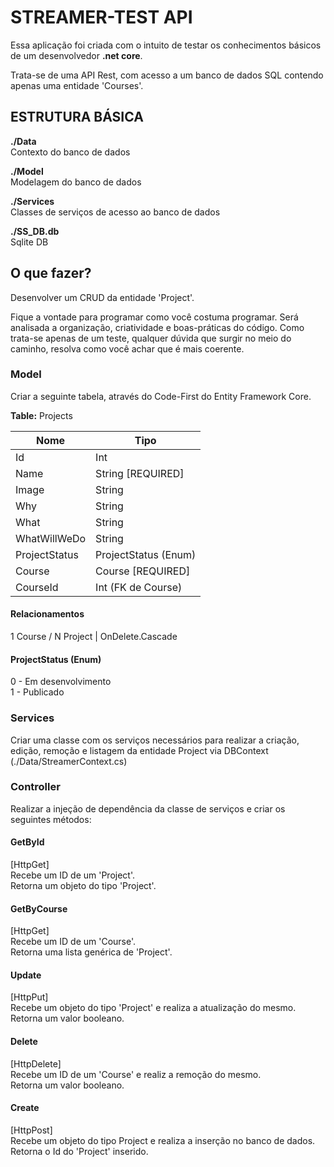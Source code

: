 # STREAMER-TEST API

Essa aplicação foi criada com o intuito de testar os conhecimentos básicos de um desenvolvedor **.net core**.

Trata-se de uma API Rest, com acesso a um banco de dados SQL contendo apenas uma entidade 'Courses'.

## ESTRUTURA BÁSICA
               
**./Data**  
Contexto do banco de dados                  

**./Model**  
Modelagem do banco de dados

**./Services**  
Classes de serviços de acesso ao banco de dados

**./SS_DB.db**  
Sqlite DB

## O que fazer?
Desenvolver um CRUD da entidade 'Project'.

Fique a vontade para programar como você costuma programar. Será analisada a organização, criatividade e boas-práticas do código. Como trata-se apenas de um teste, qualquer dúvida que surgir no meio do caminho, resolva como você achar que é mais coerente.

### Model
Criar a seguinte tabela, através do Code-First do Entity Framework Core.

**Table:** Projects

| **Nome**        | **Tipo**              |
|-----------------|-----------------------|
| Id              | Int                   |
| Name            | String [REQUIRED]     |
| Image           | String                |
| Why             | String                |
| What            | String                |
| WhatWillWeDo    | String                |
| ProjectStatus   | ProjectStatus (Enum)  |
| Course          | Course [REQUIRED]     |  
| CourseId        | Int (FK de Course)    |

#### Relacionamentos  
1 Course / N Project | OnDelete.Cascade

#### ProjectStatus (Enum)
0 - Em desenvolvimento  
1 - Publicado

### Services
Criar uma classe com os serviços necessários para realizar a criação, edição, remoção e listagem da entidade Project via DBContext (./Data/StreamerContext.cs)

### Controller
Realizar a injeção de dependência da classe de serviços e criar os seguintes métodos:

#### GetById
[HttpGet]  
Recebe um ID de um 'Project'.  
Retorna um objeto do tipo 'Project'.

#### GetByCourse
[HttpGet]  
Recebe um ID de um 'Course'.  
Retorna uma lista genérica de 'Project'.

#### Update
[HttpPut]  
Recebe um objeto do tipo 'Project' e realiza a atualização do mesmo.  
Retorna um valor booleano.

#### Delete
[HttpDelete]  
Recebe um ID de um 'Course' e realiz a remoção do mesmo.  
Retorna um valor booleano.

#### Create
[HttpPost]  
Recebe um objeto do tipo Project e realiza a inserção no banco de dados.
Retorna o Id do 'Project' inserido.

